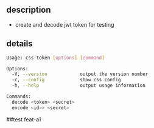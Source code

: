 ## description

- create and decode jwt token for testing

## details

```bash
Usage: css-token [options] [command]

Options:
  -V, --version            output the version number
  -c, --config             show css config
  -h, --help               output usage information

Commands:
  decode <token> <secret>
  encode <id>> <secret>
```

##test
feat-a1
